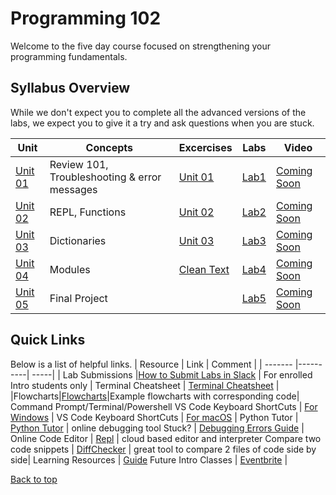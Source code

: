 # Programming 102 <a id="top"></a>

Welcome to the five day course focused on strengthening your programming fundamentals.

## Syllabus Overview

While we don't expect you to complete all the advanced versions of the labs, we expect you to give it a try and ask questions when you are stuck.

| Unit                                                                                 | Concepts                                     | Excercises                                  | Labs                                                                            | Video           |
| ------------------------------------------------------------------------------------ | -------------------------------------------- | ------------------------------------------- | ------------------------------------------------------------------------------- | --------------- |
| [Unit 01](https://github.com/PdxCodeGuild/Programming102/blob/master/units/unit1.md) | Review 101, Troubleshooting & error messages | [Unit 01](practice/unit_1)                  | [Lab1](https://github.com/PdxCodeGuild/Programming102/blob/master/labs/lab1.md) | [Coming Soon]() |
| [Unit 02](https://github.com/PdxCodeGuild/Programming102/blob/master/units/unit2.md) | REPL, Functions                              | [Unit 02](practice/unit_2)                  | [Lab2](https://github.com/PdxCodeGuild/Programming102/blob/master/labs/lab2.md) | [Coming Soon]() |
| [Unit 03](https://github.com/PdxCodeGuild/Programming102/blob/master/units/unit3.md) | Dictionaries                                 | [Unit 03](practice/unit_3)                  | [Lab3](https://github.com/PdxCodeGuild/Programming102/blob/master/labs/lab3.md) | [Coming Soon]() |
| [Unit 04](https://github.com/PdxCodeGuild/Programming102/blob/master/units/unit4.md) | Modules                                      | [Clean Text](practice/unit_4/exercise_1.md) | [Lab4](https://github.com/PdxCodeGuild/Programming102/blob/master/labs/lab4.md) | [Coming Soon]() |
| [Unit 05](https://github.com/PdxCodeGuild/Programming102/blob/master/units/unit5.md) | Final Project                                |                                             | [Lab5](https://github.com/PdxCodeGuild/Programming102/blob/master/labs/lab5.md) | [Coming Soon]() |

## Quick Links

Below is a list of helpful links.
| Resource | Link | Comment |
| ------- |----------| -----|
| Lab Submissions |[How to Submit Labs in Slack](/docs/slack.md) | For enrolled Intro students only |
Terminal Cheatsheet | [Terminal Cheatsheet](/docs/terminal_cheatsheet.md) |
|Flowcharts|[Flowcharts](/docs/flowcharts/)|Example flowcharts with corresponding code| Command Prompt/Terminal/Powershell
VS Code Keyboard ShortCuts | [For Windows](https://code.visualstudio.com/shortcuts/keyboard-shortcuts-windows.pdf) |
VS Code Keyboard ShortCuts | [For macOS](https://code.visualstudio.com/shortcuts/keyboard-shortcuts-macos.pdf) |
Python Tutor | [Python Tutor](http://pythontutor.com/visualize.html#mode=edit) | online debugging tool
Stuck? | [Debugging Errors Guide](https://github.com/PdxCodeGuild/IntroToProgramming/blob/master/documentation/troubleshooting.md) |
Online Code Editor | [Repl](https://repl.it) | cloud based editor and interpreter
Compare two code snippets | [DiffChecker](https://www.diffchecker.com/) | great tool to compare 2 files of code side by side|
Learning Resources | [Guide](https://github.com/PdxCodeGuild/IntroToProgramming/blob/master/documentation/resources.md)
Future Intro Classes | [Eventbrite](https://www.eventbrite.com/o/pdx-code-guild-17959456298) |


[Back to top](#top)

